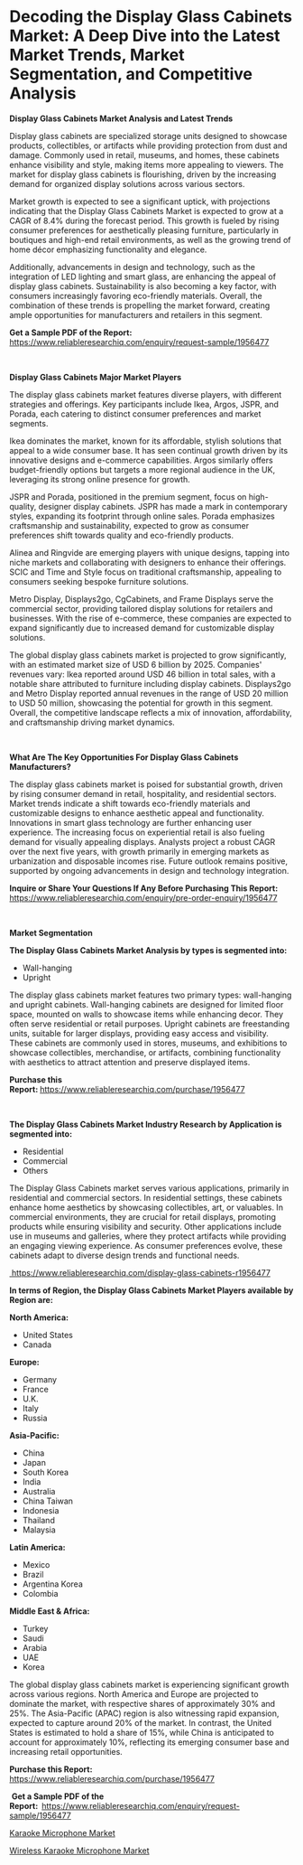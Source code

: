 <p><h1>Decoding the Display Glass Cabinets Market: A Deep Dive into the Latest Market Trends, Market Segmentation, and Competitive Analysis</h1></p><p><strong>Display Glass Cabinets Market Analysis and Latest Trends</strong></p>
<p><p>Display glass cabinets are specialized storage units designed to showcase products, collectibles, or artifacts while providing protection from dust and damage. Commonly used in retail, museums, and homes, these cabinets enhance visibility and style, making items more appealing to viewers. The market for display glass cabinets is flourishing, driven by the increasing demand for organized display solutions across various sectors.</p><p>Market growth is expected to see a significant uptick, with projections indicating that the Display Glass Cabinets Market is expected to grow at a CAGR of 8.4% during the forecast period. This growth is fueled by rising consumer preferences for aesthetically pleasing furniture, particularly in boutiques and high-end retail environments, as well as the growing trend of home décor emphasizing functionality and elegance. </p><p>Additionally, advancements in design and technology, such as the integration of LED lighting and smart glass, are enhancing the appeal of display glass cabinets. Sustainability is also becoming a key factor, with consumers increasingly favoring eco-friendly materials. Overall, the combination of these trends is propelling the market forward, creating ample opportunities for manufacturers and retailers in this segment.</p></p>
<p><strong>Get a Sample PDF of the Report:&nbsp;</strong> <a href="https://www.reliableresearchiq.com/enquiry/request-sample/1956477?utm_campaign=1123&utm_medium=2&utm_source=Github&utm_content=ia&utm_term=08022025&utm_id=display-glass-cabinets">https://www.reliableresearchiq.com/enquiry/request-sample/1956477</a></p>
<p>&nbsp;</p>
<p><strong>Display Glass Cabinets Major Market Players</strong></p>
<p><p>The display glass cabinets market features diverse players, with different strategies and offerings. Key participants include Ikea, Argos, JSPR, and Porada, each catering to distinct consumer preferences and market segments. </p><p>Ikea dominates the market, known for its affordable, stylish solutions that appeal to a wide consumer base. It has seen continual growth driven by its innovative designs and e-commerce capabilities. Argos similarly offers budget-friendly options but targets a more regional audience in the UK, leveraging its strong online presence for growth.</p><p>JSPR and Porada, positioned in the premium segment, focus on high-quality, designer display cabinets. JSPR has made a mark in contemporary styles, expanding its footprint through online sales. Porada emphasizes craftsmanship and sustainability, expected to grow as consumer preferences shift towards quality and eco-friendly products.</p><p>Alinea and Ringvide are emerging players with unique designs, tapping into niche markets and collaborating with designers to enhance their offerings. SCIC and Time and Style focus on traditional craftsmanship, appealing to consumers seeking bespoke furniture solutions. </p><p>Metro Display, Displays2go, CgCabinets, and Frame Displays serve the commercial sector, providing tailored display solutions for retailers and businesses. With the rise of e-commerce, these companies are expected to expand significantly due to increased demand for customizable display solutions.</p><p>The global display glass cabinets market is projected to grow significantly, with an estimated market size of USD 6 billion by 2025. Companies' revenues vary: Ikea reported around USD 46 billion in total sales, with a notable share attributed to furniture including display cabinets. Displays2go and Metro Display reported annual revenues in the range of USD 20 million to USD 50 million, showcasing the potential for growth in this segment. Overall, the competitive landscape reflects a mix of innovation, affordability, and craftsmanship driving market dynamics.</p></p>
<p>&nbsp;</p>
<p><strong>What Are The Key Opportunities For Display Glass Cabinets Manufacturers?</strong></p>
<p><p>The display glass cabinets market is poised for substantial growth, driven by rising consumer demand in retail, hospitality, and residential sectors. Market trends indicate a shift towards eco-friendly materials and customizable designs to enhance aesthetic appeal and functionality. Innovations in smart glass technology are further enhancing user experience. The increasing focus on experiential retail is also fueling demand for visually appealing displays. Analysts project a robust CAGR over the next five years, with growth primarily in emerging markets as urbanization and disposable incomes rise. Future outlook remains positive, supported by ongoing advancements in design and technology integration.</p></p>
<p><strong>Inquire or Share Your Questions If Any Before Purchasing This Report:</strong> <a href="https://www.reliableresearchiq.com/enquiry/pre-order-enquiry/1956477?utm_campaign=1123&utm_medium=2&utm_source=Github&utm_content=ia&utm_term=08022025&utm_id=display-glass-cabinets">https://www.reliableresearchiq.com/enquiry/pre-order-enquiry/1956477</a></p>
<p>&nbsp;</p>
<p><strong>Market Segmentation</strong></p>
<p><strong>The Display Glass Cabinets Market Analysis by types is segmented into:</strong></p>
<p><ul><li>Wall-hanging</li><li>Upright</li></ul></p>
<p><p>The display glass cabinets market features two primary types: wall-hanging and upright cabinets. Wall-hanging cabinets are designed for limited floor space, mounted on walls to showcase items while enhancing decor. They often serve residential or retail purposes. Upright cabinets are freestanding units, suitable for larger displays, providing easy access and visibility. These cabinets are commonly used in stores, museums, and exhibitions to showcase collectibles, merchandise, or artifacts, combining functionality with aesthetics to attract attention and preserve displayed items.</p></p>
<p><strong>Purchase this Report:&nbsp;</strong><a href="https://www.reliableresearchiq.com/purchase/1956477?utm_campaign=1123&utm_medium=2&utm_source=Github&utm_content=ia&utm_term=08022025&utm_id=display-glass-cabinets">https://www.reliableresearchiq.com/purchase/1956477</a></p>
<p>&nbsp;</p>
<p><strong>The Display Glass Cabinets Market Industry Research by Application is segmented into:</strong></p>
<p><ul><li>Residential</li><li>Commercial</li><li>Others</li></ul></p>
<p><p>The Display Glass Cabinets market serves various applications, primarily in residential and commercial sectors. In residential settings, these cabinets enhance home aesthetics by showcasing collectibles, art, or valuables. In commercial environments, they are crucial for retail displays, promoting products while ensuring visibility and security. Other applications include use in museums and galleries, where they protect artifacts while providing an engaging viewing experience. As consumer preferences evolve, these cabinets adapt to diverse design trends and functional needs.</p></p>
<p><a href="https://www.reliableresearchiq.com/display-glass-cabinets-r1956477?utm_campaign=1123&utm_medium=2&utm_source=Github&utm_content=ia&utm_term=08022025&utm_id=display-glass-cabinets">&nbsp;https://www.reliableresearchiq.com/display-glass-cabinets-r1956477</a></p>
<p><strong>In terms of Region, the Display Glass Cabinets Market Players available by Region are:</strong></p>
<p>
    <p> <strong> North America: </strong>
        <ul>
            <li>United States</li>
            <li>Canada</li>
        </ul>
        </p> 
    <p> <strong> Europe: </strong>
        <ul>
            <li>Germany</li>
            <li>France</li>
            <li>U.K.</li>
            <li>Italy</li>
            <li>Russia</li>
        </ul>
        </p> 
    <p> <strong> Asia-Pacific: </strong>
        <ul>
            <li>China</li>
            <li>Japan</li>
            <li>South Korea</li>
            <li>India</li>
            <li>Australia</li>
            <li>China Taiwan</li>
            <li>Indonesia</li>
            <li>Thailand</li>
            <li>Malaysia</li>
        </ul>
        </p> 
    <p> <strong> Latin America: </strong>
        <ul>
            <li>Mexico</li>
            <li>Brazil</li>
            <li>Argentina Korea</li>
            <li>Colombia</li>
        </ul>
        </p> 
    <p> <strong> Middle East & Africa: </strong>
        <ul>
            <li>Turkey</li>
            <li>Saudi</li>
            <li>Arabia</li>
            <li>UAE</li>
            <li>Korea</li>
        </ul>
    </p>
    </p>
<p><p>The global display glass cabinets market is experiencing significant growth across various regions. North America and Europe are projected to dominate the market, with respective shares of approximately 30% and 25%. The Asia-Pacific (APAC) region is also witnessing rapid expansion, expected to capture around 20% of the market. In contrast, the United States is estimated to hold a share of 15%, while China is anticipated to account for approximately 10%, reflecting its emerging consumer base and increasing retail opportunities.</p></p>
<p><strong>Purchase this Report: </strong><a href="https://www.reliableresearchiq.com/purchase/1956477?utm_campaign=1123&utm_medium=2&utm_source=Github&utm_content=ia&utm_term=08022025&utm_id=display-glass-cabinets">https://www.reliableresearchiq.com/purchase/1956477</a></p>
<p>&nbsp;<strong>Get a Sample PDF of the Report:&nbsp;&nbsp;</strong><a href="https://www.reliableresearchiq.com/enquiry/request-sample/1956477?utm_campaign=1123&utm_medium=2&utm_source=Github&utm_content=ia&utm_term=08022025&utm_id=display-glass-cabinets">https://www.reliableresearchiq.com/enquiry/request-sample/1956477</a></p>
<p><strong></strong></p>
<p><p><a href="https://github.com/milolohusami/Market-Research-Report-List-1/blob/main/karaoke-microphone-market.md?utm_campaign=1123&utm_medium=2&utm_source=Github&utm_content=ia&utm_term=08022025&utm_id=display-glass-cabinets">Karaoke Microphone Market</a></p><p><a href="https://github.com/cernelleogue48/Market-Research-Report-List-1/blob/main/wireless-karaoke-microphone-market.md?utm_campaign=1123&utm_medium=2&utm_source=Github&utm_content=ia&utm_term=08022025&utm_id=display-glass-cabinets">Wireless Karaoke Microphone Market</a></p></p>